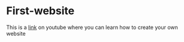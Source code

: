 # First-website

This is a [link](https://www.youtube.com/watch?v=p1QU3kLFPdg&ab_channel=SuperSimpleDev) on youtube where you can learn how to create your own website
